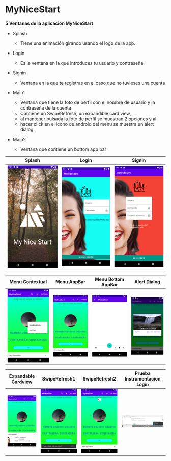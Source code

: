 # MyNiceStart

**5 Ventanas de la aplicacion MyNiceStart**

* Splash
  * Tiene una animación girando usando el logo de la app.

* Login
  * Es la ventana en la que introduces tu usuario y contraseña.

* Signin
  * Ventana en la que te registras en el caso que no tuvieses una cuenta

* Main1
  * Ventana que tiene la foto de perfil con el nombre de usuario y la
   contraseña de la cuenta
  * Contiene un SwipeRefresh, un expandible card view,
  * al mantener pulsada la foto de perfil se muestran 2 opciones y al 
  * hacer click en el icono de android del menu se muestra un alert dialog.

* Main2
  * Ventana que contiene un bottom app bar


Splash | Login | Signin
-------|-------|-------
![](img/splash.png) | ![](img/login.png) | ![](img/signin.png)


Menu Contextual | Menu AppBar | Menu Bottom AppBar | Alert Dialog
-------|-------|-------|-------
![](img/menuContextual.png) | ![](img/menuAppBar.png) | ![](img/BottomAppBar.png)| ![](img/Dialog.png)

Expandable Cardview | SwipeRefresh1 | SwipeRefresh2 | Prueba Instrumentacion Login
-------|-------|-------|-------
![](img/Cardview.png) | ![](img/SwipeRefresh1.png) | ![](img/SwipeRefresh2.png) | ![](img/Test.png)
